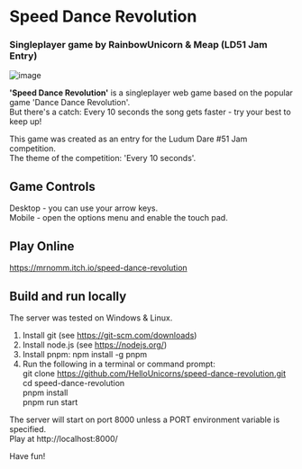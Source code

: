 # Speed Dance Revolution
### Singleplayer game by RainbowUnicorn & Meap (LD51 Jam Entry)
![image](https://user-images.githubusercontent.com/6320115/193680817-c66c7df0-0b3e-4b27-825c-4fdebefce3bd.png)

**'Speed Dance Revolution'** is a singleplayer web game based on the popular game 'Dance Dance Revolution'.<br>
But there's a catch: Every 10 seconds the song gets faster - try your best to keep up!

This game was created as an entry for the Ludum Dare #51 Jam competition. <br>
The theme of the competition: 'Every 10 seconds'.

## Game Controls
Desktop - you can use your arrow keys. <br>
Mobile - open the options menu and enable the touch pad. 

## Play Online
https://mrnomm.itch.io/speed-dance-revolution
  
## Build and run locally
The server was tested on Windows & Linux.
1. Install git (see https://git-scm.com/downloads)
2. Install node.js (see https://nodejs.org/)
3. Install pnpm:
        npm install -g pnpm
4. Run the following in a terminal or command prompt:<br>
        git clone https://github.com/HelloUnicorns/speed-dance-revolution.git<br>
        cd speed-dance-revolution<br>
        pnpm install<br>
        pnpm run start<br>

The server will start on port 8000 unless a PORT environment variable is specified. <br>
Play at http://localhost:8000/

Have fun!  
